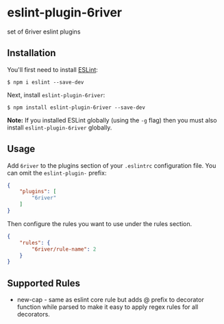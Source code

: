 # eslint-plugin-6river

set of 6river eslint plugins

## Installation

You'll first need to install [ESLint](http://eslint.org):

```
$ npm i eslint --save-dev
```

Next, install `eslint-plugin-6river`:

```
$ npm install eslint-plugin-6river --save-dev
```

**Note:** If you installed ESLint globally (using the `-g` flag) then you must also install `eslint-plugin-6river` globally.

## Usage

Add `6river` to the plugins section of your `.eslintrc` configuration file. You can omit the `eslint-plugin-` prefix:

```json
{
    "plugins": [
        "6river"
    ]
}
```


Then configure the rules you want to use under the rules section.

```json
{
    "rules": {
        "6river/rule-name": 2
    }
}
```

## Supported Rules

* new-cap - same as eslint core rule but adds @ prefix to decorator function while parsed to make it easy to apply regex rules for all decorators.
